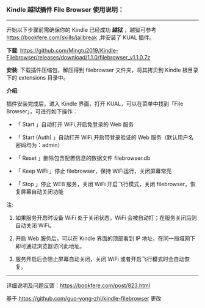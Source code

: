 ### Kindle 越狱插件 File Browser 使用说明：  
------------
开始以下步骤前需确保你的 Kindle 已经成功 **越狱** ，越狱可参考 <https://bookfere.com/skills/jailbreak> ,并安装了 KUAL 插件。

**下载**: <https://github.com/Mingtu2019/Kindle-Filebrowser/releases/download/1.1.0/filebrowser_v1.1.0.7z>

**安装**: 下载插件压缩包，解压得到 filebrowser 文件夹，将其拷贝到 Kindle 根目录下的 extensions 目录中。

**介绍**:   

插件安装完成后，进入 Kindle 界面，打开 KUAL，可以在菜单中找到「File Browser」，可进行如下操作：  

   * 「 Start 」自动打开 WiFi,开启免登录的 Web 服务  

   * 「 Start (Auth) 」自动打开 WiFi,开启带登录验证的 Web 服务（默认用户名密码均为：admin）  

   * 「 Reset 」删除包含配置信息的数据文件 filebrowser.db  

   *  「 Keep WiFi 」停止 filebrowser，保持 WiFi运行，关闭屏幕常亮

   * 「 Stop 」停止 WEB 服务，关闭 WiFi 开启飞行模式，关闭 filebrowser，恢复屏幕自动关闭功能  

注: 
   1. 如果服务开启时设备 WiFi 处于关闭状态，WiFi 会被自动打；在服务关闭后则自动关闭 WiFi。

   2. 开启 Web 服务后，可以在 Kindle 界面的顶部看到 IP 地址，在同一局域网下即可通过浏览器访问此地址。

   3. 服务开启后会阻止屏幕自动关闭，关闭 WiFi 或者开启飞行模式时会自动恢复。

-----------

详细说明及问题反馈：<https://bookfere.com/post/823.html>  

基于 <https://github.com/guo-yong-zhi/kindle-filebrowser> 更改
